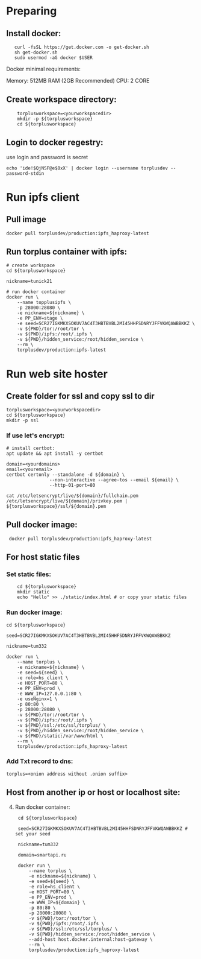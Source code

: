 # Preparing

## Install docker:

       curl -fsSL https://get.docker.com -o get-docker.sh
       sh get-docker.sh
       sudo usermod -aG docker $USER

Docker minimal requirements:
    
Memory: 512MB RAM (2GB Recommended)
CPU: 2 CORE


## Create workspace directory:

        torplusworkspace=<yourworkspacedir>
        mkdir -p ${torplusworkspace}
        cd ${torplusworkspace}

## Login to docker regestry:

use login and password is secret

    echo 'ide!$QjNSF@e$8xX' | docker login --username torplusdev --password-stdin

# Run ipfs client
    
## Pull image 

    docker pull torplusdev/production:ipfs_haproxy-latest

## Run torplus container with ipfs: 

    # create workspace
    cd ${torplusworkspace}

    nickname=tunick21

    # run docker container
    docker run \
        --name topplusipfs \
        -p 28000:28080 \
        -e nickname=${nickname} \
        -e PP_ENV=stage \
        -e seed=SCR27IGKMKXSOKUV7AC4T3HBTBVBL2MI45HHFSDNRYJFFVKWQAWBBKKZ \
        -v ${PWD}/tor:/root/tor \
        -v ${PWD}/ipfs:/root/.ipfs \
        -v ${PWD}/hidden_service:/root/hidden_service \
        --rm \
        torplusdev/production:ipfs-latest


# Run web site hoster

## Create folder for ssl and copy ssl to dir

    torplusworkspace=<yourworkspacedir>
    cd ${torplusworkspace}
    mkdir -p ssl

### If use let's encrypt:
    
    # install certbot:
    apt update && apt install -y certbot
    
    domain=<yourdomains>
    email=<youremail>
    certbot certonly --standalone -d ${domain} \
                    --non-interactive --agree-tos --email ${email} \
                    --http-01-port=80

    cat /etc/letsencrypt/live/${domain}/fullchain.pem /etc/letsencrypt/live/${domain}/privkey.pem | ${torplusworkspace}/ssl/${domain}.pem
          

## Pull docker image:

     docker pull torplusdev/production:ipfs_haproxy-latest

## For host static files

### Set static files:

        cd ${torplusworkspace}
        mkdir static 
        echo "Hello" >> ./static/index.html # or copy your static files

### Run docker image:

    cd ${torplusworkspace}

    seed=SCR27IGKMKXSOKUV7AC4T3HBTBVBL2MI45HHFSDNRYJFFVKWQAWBBKKZ 

    nickname=tum332

    docker run \
        --name torplus \
        -e nickname=${nickname} \
        -e seed=${seed} \
        -e role=hs_client \
        -e HOST_PORT=80 \
        -e PP_ENV=prod \
        -e WWW_IP=127.0.0.1:80 \
        -e useNginx=1 \
        -p 80:80 \
        -p 28000:28080 \
        -v ${PWD}/tor:/root/tor \
        -v ${PWD}/ipfs:/root/.ipfs \
        -v ${PWD}/ssl:/etc/ssl/torplus/ \
        -v ${PWD}/hidden_service:/root/hidden_service \
        -v ${PWD}/static:/var/www/html \
        --rm \
        torplusdev/production:ipfs_haproxy-latest

### Add Txt record to dns:
    
    torplus=<onion address without .onion suffix>

## Host from another ip or host or localhost site:

4) Run docker container: 

        cd ${torplusworkspace}

        seed=SCR27IGKMKXSOKUV7AC4T3HBTBVBL2MI45HHFSDNRYJFFVKWQAWBBKKZ # set your seed

        nickname=tum332

        domain=smartapi.ru
        
        docker run \
            --name torplus \
            -e nickname=${nickname} \
            -e seed=${seed} \
            -e role=hs_client \
            -e HOST_PORT=80 \
            -e PP_ENV=prod \
            -e WWW_IP=${domain} \
            -p 80:80 \
            -p 28000:28080 \
            -v ${PWD}/tor:/root/tor \
            -v ${PWD}/ipfs:/root/.ipfs \
            -v ${PWD}/ssl:/etc/ssl/torplus/ \
            -v ${PWD}/hidden_service:/root/hidden_service \
            --add-host host.docker.internal:host-gateway \
            --rm \
            torplusdev/production:ipfs_haproxy-latest

